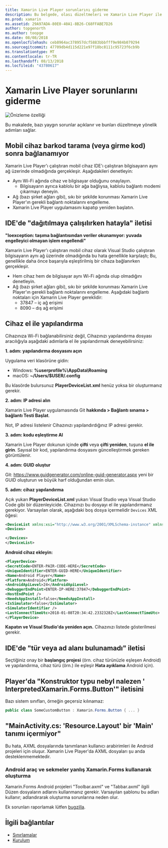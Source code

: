 ```yaml
---
title: Xamarin Live Player sorunlarını giderme
description: Bu belgede, olası düzeltmeleri ve Xamarin Live Player ile ilgili bilinen sorunlar açıklanmaktadır. Bağlantı sorunları, yapılandırma sorunlarını ve diğer ele alınmaktadır.
ms.prod: xamarin
ms.assetid: 29A97ADA-80E0-40A1-8B26-C68FFABE7D26
author: topgenorth
ms.author: toopge
ms.date: 08/08/2018
ms.openlocfilehash: ceb8964ac378957dcf5883bbbfff9e984b079294
ms.sourcegitcommit: 47709db4d115d221e97f18bc8111c95723f6cb9b
ms.translationtype: MT
ms.contentlocale: tr-TR
ms.lasthandoff: 08/13/2018
ms.locfileid: "43780617"
---
```

# <a name="troubleshooting-xamarin-live-player"></a>Xamarin Live Player sorunlarını giderme

![Önizleme özelliği](~/media/shared/preview.png)

Bu makalede, bazı yaygın sorunlar açıklanır ve bunları düzeltmeye yönelik adımları sağlar.

## <a name="mobile-device-does-not-connect-after-scanning-barcode-or-entering-code"></a>Mobil cihaz barkod tarama (veya girme kod) sonra bağlanamıyor

Xamarin Live Player'ı çalıştıran mobil cihaz IDE'ı çalıştıran bilgisayarın aynı ağ üzerinde olmadığında gerçekleşir. Aşağıdakileri denetleyin:

- Aynı Wi-Fi ağında cihaz ve bilgisayar olduğunu onaylayın.
  - Bilgisayarın ayrıca kablolu bir ağa bağlıysa, kablolu bağlantı modemi çıkarmayı deneyin.
- Ağ (bazı şirket ağları gibi), sıkı bir şekilde korunması Xamarin Live Player'ın gerekli bağlantı noktalarını engelleme.
- Xamarin Live Player uygulamasını kapatıp yeniden başlatın.

## <a name="error-while-trying-to-deploy-message-in-ide"></a>IDE'de "dağıtılmaya çalışılırken hatayla" iletisi

**"Ioexception: taşıma bağlantısından veriler okunamıyor: yuvada engelleyici olmayan işlem engellendi"**

Xamarin Live Player'ı çalıştıran mobil cihaz olarak Visual Studio çalıştıran bilgisayarın aynı ağ üzerinde olmadığında bu hata genellikle karşılaştı; Bu, genellikle daha önce başarıyla eşleştirilmiş bir cihaza bağlanırken gerçekleşir.

* Hem cihaz hem de bilgisayar aynı Wi-Fi ağında olup olmadığını denetleyin.
* Ağ (bazı şirket ağları gibi), sıkı bir şekilde korunması Xamarin Live Player'ın gerekli bağlantı noktalarını engelleme. Aşağıdaki bağlantı noktaları için Xamarin Live Player gereklidir:
  * 37847 – iç ağ erişimi 
  * 8090 – dış ağ erişimi

## <a name="manually-configure-device"></a>Cihaz el ile yapılandırma

Cihazınıza Wi-Fi bağlanabilirsiniz değil, Cihazınızı yapılandırma dosyası aracılığıyla aşağıdaki adımlarla el ile yapılandırmak deneyebilirsiniz:

**1. adım: yapılandırma dosyasını açın**

Uygulama veri klasörüne gidin:

* Windows: **%userprofile%\AppData\Roaming**
* macOS: **~/Users/$USER/.config**

Bu klasörde bulursunuz **PlayerDeviceList.xml** henüz yoksa bir oluşturmanız gerekir.

**2. adım: IP adresi alın**

Xamarin Live Player uygulamasında Git **hakkında > Bağlantı sınama > bağlantı Testi Başlat**.

Not, IP adresi listelenir Cihazınızı yapılandırdığınız IP adresi gerekir.

**3. adım: kodu eşleştirme Al**

Xamarin Live Player dokunun içinde **çifti** veya **çifti yeniden**, tuşuna **el ile girin**. Sayısal bir kod, yapılandırma dosyasını güncelleştirmek gereken görüntülenir.

**4. adım: GUID oluştur**

Git: https://www.guidgenerator.com/online-guid-generator.aspx yeni bir GUID oluşturun ve büyük harf olduğundan emin olun.

**5. adım: cihaz yapılandırma**

Açık yukarı **PlayerDeviceList.xml** yukarı Visual Studio veya Visual Studio Code gibi bir düzenleyicide. Cihazınızı bu dosyayı el ile yapılandırmanız gerekiyor. Varsayılan olarak, aşağıdaki boş dosya içermelidir `Devices` XML öğesi:

```xml
<DeviceList xmlns:xsi="http://www.w3.org/2001/XMLSchema-instance" xmlns:xsd="http://www.w3.org/2001/XMLSchema">
<Devices>

</Devices>
</DeviceList>
```

**Android cihaz ekleyin:**

```xml
<PlayerDevice>
<SecretCode>ENTER-PAIR-CODE-HERE</SecretCode>
<UniqueIdentifier>ENTER-GUID-HERE</UniqueIdentifier>
<Name>Android Player</Name>
<Platform>Android</Platform>
<AndroidApiLevel>24</AndroidApiLevel>
<DebuggerEndPoint>ENTER-IP-HERE:37847</DebuggerEndPoint>
<HostEndPoint />
<NeedsAppInstall>false</NeedsAppInstall>
<IsSimulator>false</IsSimulator>
<SimulatorIdentifier />
<LastConnectTimeUtc>2018-01-08T20:34:42.2332328Z</LastConnectTimeUtc>
</PlayerDevice>
```

**Kapatın ve Visual Studio'da yeniden açın.** Cihazınızı listede gösterilmesi gerekir.

## <a name="type-or-namespace-cannot-be-found-message-in-ide"></a>IDE'de "tür veya ad alanı bulunamadı" iletisi

Seçtiğiniz onay bir **başlangıç projesi** (örn. cihaz türünüzle eşleşen Android) ve yapılandırma, cihaz türü (örn.) ile eşleşir **Hata ayıklama** Android için).

## <a name="constructor-on-type-interpretedxamarinformsbutton-not-found-message-in-player"></a>Player'da "Konstruktor typu nebyl nalezen ' InterpretedXamarin.Forms.Button'" iletisini

Bazı sistem sınıfları, örneğin geçersiz kılınamaz:

```csharp
public class SomeCustomButton : Xamarin.Forms.Button { ... }
```

## <a name="mainactivitycs-resourcelayout-does-not-contain-a-definition-for-main"></a>"MainActivity.cs: 'Resource.Layout' bir 'Main' tanımı içermiyor"

Bu hata, AXML dosyalarında tanımlanan kullanıcı arabirimleri ile Android projeleri için oluşur.
Xamarin Live Player'da AXML dosyaları şu anda desteklenmemektedir.

### <a name="android-toolbar-and-tabs-render-incorrectly-using-xamarinforms"></a>Android araç ve sekmeler yanlış Xamarin.Forms kullanarak oluşturma

Xamarin.Forms Android projeleri "Toolbar.axml" ve "Tabbar.axml" ilgili Düzen dosyaların adlarını kullanmanız gerekir. Varsayılan şablonu bu adları kullanır; adlandırarak oluşturma sorunlarına neden olur.

Ek sorunları raporlamak lütfen [bugzilla](https://aka.ms/live-player-report-issue).

## <a name="related-links"></a>İlgili bağlantılar

- [Sınırlamalar](~/tools/live-player/limitations.md)
- [Kurulum](~/tools/live-player/install.md)
